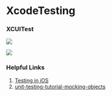 
# XcodeTesting




### XCUITest

![](http://pic-mike.oss-cn-hongkong.aliyuncs.com//2017-05-24-14955849765268.jpg)


![](http://pic-mike.oss-cn-hongkong.aliyuncs.com//2017-05-24-14955847860610.jpg)


### Helpful Links

1. [Testing in iOS](https://videos.raywenderlich.com/courses/39-testing-in-ios/lessons/2)
2. [unit-testing-tutorial-mocking-objects](https://www.raywenderlich.com/101306/unit-testing-tutorial-mocking-objects)

